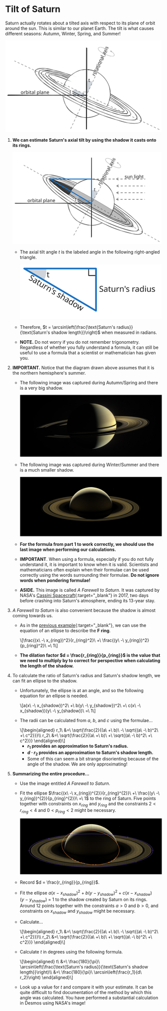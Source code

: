 # Tilt of Saturn




Saturn actually rotates about a tilted axis
with respect to its plane of orbit around the sun.
This is similar to our planet Earth.
The tilt is what causes different seasons:
Autumn, Winter, Spring, and Summer!

![Saturn Axial Tilt](./bon-soon-art/saturn-axial-tilt.svg)




 1. **We can estimate Saturn's axial tilt by using the shadow it casts onto its rings.**

    ![Saturn Axial Tilt with Shadow and Triangle](./bon-soon-art/saturn-axial-tilt-and-shadow.svg)

    - The axial tilt angle $t$ is the labeled angle in the following right-angled triangle.

      ![Saturn Axial Tilt Triangle](./bon-soon-art/saturn-shadow-triangle.svg)

    - Therefore,
      $t = \arcsin\left(\frac{\text{Saturn's radius}}{\text{Saturn's shadow length}}\right)$
      when measured in radians.

    - **NOTE.**
      Do not worry if you do not remember trigonometry.
      Regardless of whether you fully understand a formula,
      it can still be useful to use a formula that
      a scientist or mathematician has given you.




 2. **IMPORTANT.**
    Notice that the diagram drawn above assumes that it is the northern hemisphere's summer.

    - The following image was captured during Autumn/Spring and there is a very big shadow.

      ![Shadow Not Indicating Tilt Of Saturn](./nasa-art/PIA12567.jpg)

    - The following image was captured during Winter/Summer and there is a much smaller shadow.

      ![Shadow Indicating Tilt Of Saturn](./nasa-art/PIA17218_bright.jpg)

    - **For the formula from part 1 to work correctly,
      we should use the last image when performing our calculations.**

    - **IMPORTANT**.
      When using a formula,
      especially if you do not fully understand it,
      it is important to know when it is valid.
      Scientists and mathematicians often explain
      when their formulae can be used correctly
      using the words surrounding their formulae.
      **Do not ignore words when pondering formulae!**

    - **ASIDE.**
      This image is called *A Farewell to Saturn*.
      It was captured by NASA's [Cassini Spacecraft](https://svs.gsfc.nasa.gov/12735){:target="_blank"} in 2017,
      two days before crashing into Saturn's atmosphere,
      ending its 13-year stay.




 3. *A Farewell to Saturn* is also convenient because the shadow is almost coming towards us.

    - As in the [previous example](2-3e-rings.md){:target="_blank"},
      we can use the equation of an ellipse to describe the **F ring**.
      <div>
        \[\frac{(x\ -\ x_{ring})^2}{r_{ring}^2}\ +\ \frac{(y\ -\ y_{ring})^2}{p_{ring}^2}\ =\ 1\]
      </div>

    - **The dilation factor $d = \frac{r_{ring}}{p_{ring}}$ is
      the value that we need to multiply by
      to correct for perspective
      when calculating the length of the shadow.**




 4. To calculate the ratio of Saturn's radius and Saturn's shadow length,
    we can fit an ellipse to the shadow.

    - Unfortunately, the ellipse is at an angle,
      and so the following equation for an ellipse is needed.
      <div>
        \[a(x\ -\ x_{shadow})^2\ +\ b(y\ -\ y_{shadow})^2\ +\ c(x\ -\ x_{shadow})(y\ -\ y_{shadow})\ =\ 1\]
      </div>

    - The radii can be calculated from $a$, $b$, and $c$ using the formulae...
      <div>
        \[\begin{aligned}
          r_1\ &=\ \sqrt{\frac{2}{(a\ +\ b)\ -\ \sqrt{(a\ -\ b)^2\ +\ c^2}}}\\
          r_2\ &=\ \sqrt{\frac{2}{(a\ +\ b)\ +\ \sqrt{(a\ -\ b)^2\ +\ c^2}}}
        \end{aligned}\]
      </div>

      - **$r_1$ provides an approximation to Saturn's radius.**
      - **$d\cdot r_2$ provides an approximation to Saturn's shadow length.**
      - Some of this can seem a bit strange disorienting
        because of the angle of the shadow.
        We are only approximating!




 5. **Summarizing the entire procedure...**
    - Use the image entitled *A Farewell to Saturn*.

    - Fit the ellipse
      $\frac{(x\ -\ x_{ring})^{2}}{r_{ring}^{2}}\ +\ \frac{(y\ -\ y_{ring})^{2}}{p_{ring}^{2}}\ =\ 1$
      to the ring of Saturn.
      Five points together with
      constraints on $x_{ring}$ and $y_{ring}$ and
      the constraints $2 < r_{ring} < 4$ and $0 < p_{ring} < 2$
      might be necessary.

      ![Saturn with Ellipses Fitted to its Ring and Shadow](./desmos-screenshots/saturn2.png)

    - Record $d = \frac{r_{ring}}{p_{ring}}$.

    - Fit the ellipse
      $a(x\ -\ x_{shadow})^2\ +\ b(y\ -\ y_{shadow})^2\ +\ c(x\ -\ x_{shadow})(y\ -\ y_{shadow})\ =\ 1$
      to the shadow created by Saturn on its rings.
      Around 12 points together with
      the constraints $a>0$ and $b>0$,
      and constraints on $x_{shadow}$ and $y_{shadow}$
      might be necessary.

    - Calculate...
      <div>
        \[\begin{aligned}
          r_1\ &=\ \sqrt{\frac{2}{(a\ +\ b)\ -\ \sqrt{(a\ -\ b)^2\ +\ c^2}}}\\
          r_2\ &=\ \sqrt{\frac{2}{(a\ +\ b)\ +\ \sqrt{(a\ -\ b)^2\ +\ c^2}}}
        \end{aligned}\]
      </div>

    - Calculate $t$ in degrees using the following formula.
      <div>
        \[\begin{aligned}
          t\ &=\ \frac{180}{\pi}\ \arcsin\left(\frac{\text{Saturn's radius}}{\text{Saturn's shadow length}}\right)\\
             &=\ \frac{180}{\pi}\ \arcsin\left(\frac{r_1}{d\ r_2}\right)
        \end{aligned}\]
      </div>

    - Look up a value for $t$ and compare it with your estimate.
      It can be quite difficult to find documentation of
      the method by which this angle was calculated.
      You have performed a substantial calculation
      in Desmos using NASA's image!
